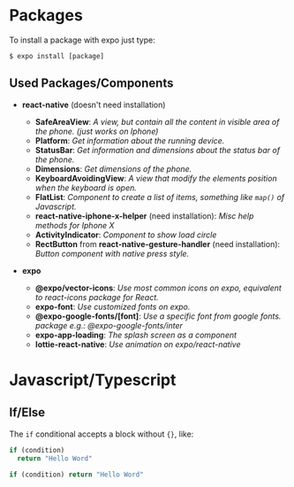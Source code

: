 # Packages

To install a package with expo just type:

```
$ expo install [package]
```
## Used Packages/Components

- **react-native** (doesn't need installation)
  - **SafeAreaView**: _A view, but contain all the content in visible area of the phone. (just works on Iphone)_
  - **Platform**: _Get information about the running device._
  - **StatusBar**: _Get information and dimensions about the status bar of the phone._
  - **Dimensions**: _Get dimensions of the phone._
  - **KeyboardAvoidingView**: _A view that modify the elements position when the keyboard is open._
  - **FlatList**: _Component to create a list of items, something like `map()` of Javascript._
  - **react-native-iphone-x-helper** (need installation): _Misc help methods for Iphone X_
  - **ActivityIndicator**: _Component to show load circle_
  - **RectButton** from **react-native-gesture-handler** (need installation): _Button component with native press style._

- **expo**
  - **@expo/vector-icons**: _Use most common icons on expo, equivalent to react-icons package for React._
  - **expo-font**: _Use customized fonts on expo._
  - **@expo-google-fonts/[font]**: _Use a specific font from google fonts. package e.g.: @expo-google-fonts/inter_
  - **expo-app-loading**: _The splash screen as a component_
  - **lottie-react-native**: _Use animation on expo/react-native_

# Javascript/Typescript

## If/Else

The `if` conditional accepts a block without `{}`, like:
```typescript
if (condition)
  return "Hello Word"

if (condition) return "Hello Word"
```